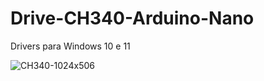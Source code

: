 # Drive-CH340-Arduino-Nano

Drivers para Windows 10 e 11

![CH340-1024x506](https://github.com/user-attachments/assets/d76f3c0c-d1a8-4c44-a8dc-80020bed1a53)
